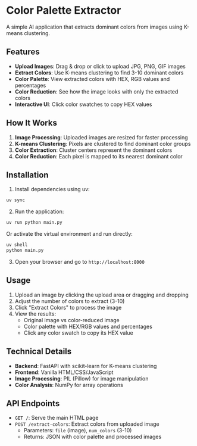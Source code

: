 # Color Palette Extractor

A simple AI application that extracts dominant colors from images using K-means clustering.

## Features

- **Upload Images**: Drag & drop or click to upload JPG, PNG, GIF images
- **Extract Colors**: Use K-means clustering to find 3-10 dominant colors
- **Color Palette**: View extracted colors with HEX, RGB values and percentages
- **Color Reduction**: See how the image looks with only the extracted colors
- **Interactive UI**: Click color swatches to copy HEX values

## How It Works

1. **Image Processing**: Uploaded images are resized for faster processing
2. **K-means Clustering**: Pixels are clustered to find dominant color groups
3. **Color Extraction**: Cluster centers represent the dominant colors
4. **Color Reduction**: Each pixel is mapped to its nearest dominant color

## Installation

1. Install dependencies using uv:
```bash
uv sync
```

2. Run the application:
```bash
uv run python main.py
```

Or activate the virtual environment and run directly:
```bash
uv shell
python main.py
```

3. Open your browser and go to `http://localhost:8000`

## Usage

1. Upload an image by clicking the upload area or dragging and dropping
2. Adjust the number of colors to extract (3-10)
3. Click "Extract Colors" to process the image
4. View the results:
   - Original image vs color-reduced image
   - Color palette with HEX/RGB values and percentages
   - Click any color swatch to copy its HEX value

## Technical Details

- **Backend**: FastAPI with scikit-learn for K-means clustering
- **Frontend**: Vanilla HTML/CSS/JavaScript
- **Image Processing**: PIL (Pillow) for image manipulation
- **Color Analysis**: NumPy for array operations

## API Endpoints

- `GET /`: Serve the main HTML page
- `POST /extract-colors`: Extract colors from uploaded image
  - Parameters: `file` (image), `num_colors` (3-10)
  - Returns: JSON with color palette and processed images